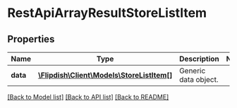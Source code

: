 # RestApiArrayResultStoreListItem

## Properties
Name | Type | Description | Notes
------------ | ------------- | ------------- | -------------
**data** | [**\Flipdish\\Client\Models\StoreListItem[]**](StoreListItem.md) | Generic data object. | 

[[Back to Model list]](../README.md#documentation-for-models) [[Back to API list]](../README.md#documentation-for-api-endpoints) [[Back to README]](../README.md)


